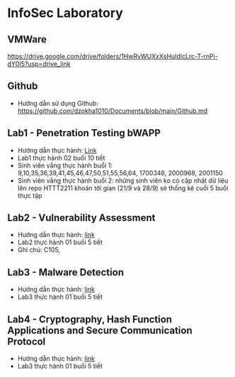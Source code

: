 # InfoSec Laboratory
## VMWare
https://drive.google.com/drive/folders/1HwRyWUXxXsHuIdlcLrc-T-rnPi-dY0I5?usp=drive_link
## Github
- Hướng dẫn sử dụng Github: https://github.com/dzokha1010/Documents/blob/main/Github.md
## Lab1 - Penetration Testing bWAPP
- Hướng dẫn thực hành: [Link](https://github.com/dzokha1010/Documents/blob/main/Confidence_Security_of_IS/Lab1_Penetration_Testing_bWAPP.md)
- Lab1 thực hành 02 buổi 10 tiết
- Sinh viên vắng thực hành buổi 1: 9,10,35,36,39,41,45,46,47,50,51,55,56,64, 1700348, 2000968, 2001150
- Sinh viên vắng thực hành buổi 2: những sinh viên ko có cập nhật dữ liệu lên repo HTTT2211 khoản tời gian (21/9 và 28/9) sẻ thống kê cuối 5 buổi thực tập
## Lab2 - Vulnerability Assessment
- Hướng dẫn thực hành: [link](https://github.com/dzokha1010/Documents/blob/main/Confidence_Security_of_IS/Lab2_Vulnerability_Assessment.md)
- Lab2 thực hành 01 buổi 5 tiết
- Ghi chú: C105, 
## Lab3 - Malware Detection
- Hướng dẫn thực hành: [link](https://github.com/dzokha1010/Documents/blob/main/Confidence_Security_of_IS/Lab3_Malware_Detection.md)
- Lab3 thực hành 01 buổi 5 tiết
## Lab4 - Cryptography, Hash Function Applications and Secure Communication Protocol
- Hướng dẫn thực hành: [link](https://github.com/dzokha1010/Documents/blob/main/Confidence_Security_of_IS/Lab4_Cryptography_Hash_Protocol.md)
- Lab3 thực hành 01 buổi 5 tiết
